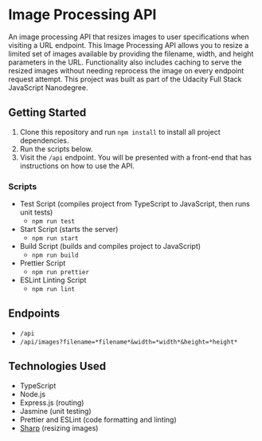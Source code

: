 # Image Processing API
An image processing API that resizes images to user specifications when visiting a URL endpoint. This Image Processing API allows you to resize a limited set of images available by providing the filename, width, and height parameters in the URL. Functionality also includes caching to serve the resized images without needing reprocess the image on every endpoint request attempt. 
This project was built as part of the Udacity Full Stack JavaScript Nanodegree.

## Getting Started
1. Clone this repository and run `npm install` to install all project dependencies.
2. Run the scripts below.
3. Visit the `/api` endpoint. You will be presented with a front-end that has instructions on how to use the API.

### Scripts
- Test Script (compiles project from TypeScript to JavaScript, then runs unit tests)
    - `npm run test`
- Start Script (starts the server)
    - `npm run start`
- Build Script (builds and compiles project to JavaScript)
    - `npm run build`
- Prettier Script
    - `npm run prettier`
- ESLint Linting Script
    - `npm run lint`

## Endpoints
- `/api`
- `/api/images?filename=*filename*&width=*width*&height=*height*`

## Technologies Used
- TypeScript
- Node.js
- Express.js (routing)
- Jasmine (unit testing)
- Prettier and ESLint (code formatting and linting)
- [Sharp](https://www.npmjs.com/package/sharp) (resizing images)